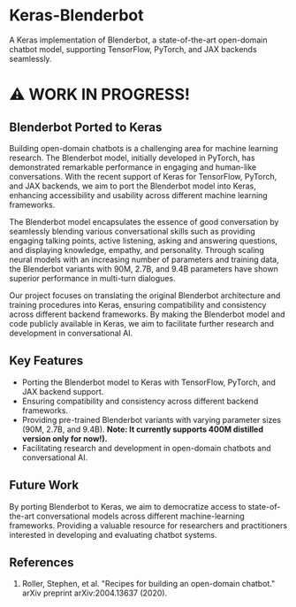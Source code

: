 # Keras-Blenderbot
A Keras implementation of Blenderbot, a state-of-the-art open-domain chatbot model, supporting TensorFlow, PyTorch, and JAX backends seamlessly.

# ⚠️ WORK IN PROGRESS!

## Blenderbot Ported to Keras
Building open-domain chatbots is a challenging area for machine learning research. The Blenderbot model, initially developed in PyTorch, has demonstrated remarkable performance in engaging and human-like conversations. With the recent support of Keras for TensorFlow, PyTorch, and JAX backends, we aim to port the Blenderbot model into Keras, enhancing accessibility and usability across different machine learning frameworks.

The Blenderbot model encapsulates the essence of good conversation by seamlessly blending various conversational skills such as providing engaging talking points, active listening, asking and answering questions, and displaying knowledge, empathy, and personality. Through scaling neural models with an increasing number of parameters and training data, the Blenderbot variants with 90M, 2.7B, and 9.4B parameters have shown superior performance in multi-turn dialogues.

Our project focuses on translating the original Blenderbot architecture and training procedures into Keras, ensuring compatibility and consistency across different backend frameworks. By making the Blenderbot model and code publicly available in Keras, we aim to facilitate further research and development in conversational AI.


## Key Features
- Porting the Blenderbot model to Keras with TensorFlow, PyTorch, and JAX backend support.
- Ensuring compatibility and consistency across different backend frameworks.
- Providing pre-trained Blenderbot variants with varying parameter sizes (90M, 2.7B, and 9.4B). **Note: It currently supports 400M distilled version only for now!).**
- Facilitating research and development in open-domain chatbots and conversational AI.

## Future Work

By porting Blenderbot to Keras, we aim to democratize access to state-of-the-art conversational models across different machine-learning frameworks.
Providing a valuable resource for researchers and practitioners interested in developing and evaluating chatbot systems.

## References
1. Roller, Stephen, et al. "Recipes for building an open-domain chatbot." arXiv preprint arXiv:2004.13637 (2020).
